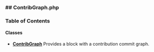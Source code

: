 



### ## ContribGraph.php













### Table of Contents




#### Classes
- **[ContribGraph](../classes/Drupal-ct-user-Plugin-Block-ContribGraph.md)**
  Provides a block with a contribution commit graph.














